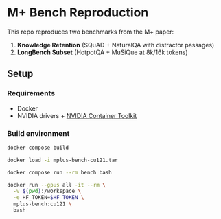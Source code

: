 # M+ Bench Reproduction

This repo reproduces two benchmarks from the M+ paper:

1. **Knowledge Retention** (SQuAD + NaturalQA with distractor passages)
2. **LongBench Subset** (HotpotQA + MuSiQue at 8k/16k tokens)

## Setup

### Requirements
- Docker
- NVIDIA drivers + [NVIDIA Container Toolkit](https://docs.nvidia.com/datacenter/cloud-native/container-toolkit/latest/install-guide.html)

### Build environment
```bash
docker compose build

docker load -i mplus-bench-cu121.tar

docker compose run --rm bench bash

docker run --gpus all -it --rm \
  -v $(pwd):/workspace \
  -e HF_TOKEN=$HF_TOKEN \
  mplus-bench:cu121 \
  bash